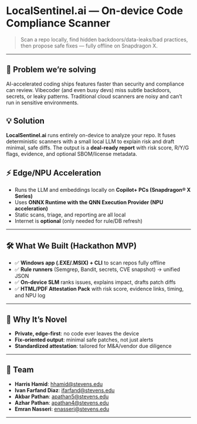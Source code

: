 # LocalSentinel.ai — On-device Code Compliance Scanner

> Scan a repo locally, find hidden backdoors/data-leaks/bad practices, then propose safe fixes — fully offline on Snapdragon X.

---

## 🚨 Problem we’re solving
AI-accelerated coding ships features faster than security and compliance can review. Vibecoder (and even busy devs) miss subtle backdoors, secrets, or leaky patterns. Traditional cloud scanners are noisy and can’t run in sensitive environments.

## 💡 Solution
**LocalSentinel.ai** runs entirely on-device to analyze your repo. It fuses deterministic scanners with a small local LLM to explain risk and draft minimal, safe diffs. The output is a **deal-ready report** with risk score, R/Y/G flags, evidence, and optional SBOM/license metadata.

## ⚡️ Edge/NPU Acceleration
- Runs the LLM and embeddings locally on **Copilot+ PCs (Snapdragon® X Series)**
- Uses **ONNX Runtime with the QNN Execution Provider (NPU acceleration)**
- Static scans, triage, and reporting are all local
- Internet is **optional** (only needed for rule/DB refresh)

---

## 🛠️ What We Built (Hackathon MVP)
- ✅ **Windows app (.EXE/.MSIX) + CLI** to scan repos fully offline
- ✅ **Rule runners** (Semgrep, Bandit, secrets, CVE snapshot) → unified JSON
- ✅ **On-device SLM** ranks issues, explains impact, drafts patch diffs
- ✅ **HTML/PDF Attestation Pack** with risk score, evidence links, timing, and NPU log

---

## 🔑 Why It’s Novel
- **Private, edge-first**: no code ever leaves the device  
- **Fix-oriented output**: minimal safe patches, not just alerts  
- **Standardized attestation**: tailored for M&A/vendor due diligence

---

## 👤 Team
- **Harris Hamid**: hhamid@stevens.edu  
- **Ivan Farfand Diaz**: ifarfand@stevens.edu  
- **Akbar Pathan**: apathan5@stevens.edu
- **Azhar Pathan**: apathan4@stevens.edu  
- **Emran Nasseri**: enasseri@stevens.edu

---
